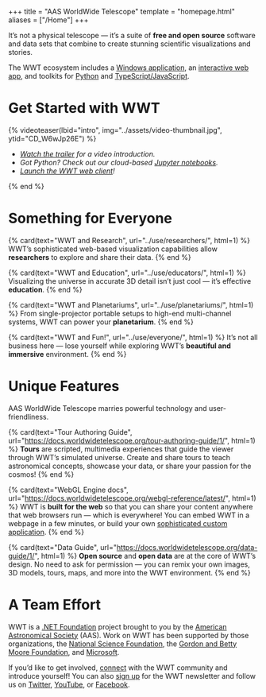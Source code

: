 +++
title = "AAS WorldWide Telescope"
template = "homepage.html"
aliases = ["/Home"]
+++

It’s not a physical telescope — it’s a suite of **free and open source**
software and data sets that combine to create stunning scientific
visualizations and stories.

The WWT ecosystem includes a [Windows application][windows-client], an
[interactive web app][web-client], and toolkits for [Python][pywwt] and
[TypeScript/JavaScript][webgl].

[windows-client]: @/download/_index.md#windows-client
[web-client]: /webclient/
[pywwt]: https://pywwt.readthedocs.io/
[webgl]: https://docs.worldwidetelescope.org/webgl-reference/latest/


# Get Started with WWT

{% videoteaser(lbid="intro", img="../assets/video-thumbnail.jpg", ytid="CD_W6wJp26E") %}
<ul>
  <li><i><a href="#intro">Watch the trailer</a> for a video introduction.</i></li>
  <li><i>Got Python? Check out our
    cloud-based <a href="https://pywwt.readthedocs.io/en/stable/#quick-start">Jupyter notebooks</a>.</i></li>
  <li><i><a href="/webclient/">Launch the WWT web client</a>!</i></li>
</ul>
{% end %}


# Something for Everyone

<section class="flex-cards">

{% card(text="WWT and Research", url="../use/researchers/", html=1) %}
WWT’s sophisticated web-based visualization capabilities allow
<b>researchers</b> to explore and share their data.
{% end %}

{% card(text="WWT and Education", url="../use/educators/", html=1) %}
Visualizing the universe in accurate 3D detail isn’t just cool — it’s
effective <b>education</b>.
{% end %}

</section>
<section class="flex-cards">

{% card(text="WWT and Planetariums", url="../use/planetariums/", html=1) %}
From single-projector portable setups to high-end multi-channel systems, WWT
can power your <b>planetarium</b>.
{% end %}

{% card(text="WWT and Fun!", url="../use/everyone/", html=1) %}
It’s not all business here — lose yourself while exploring WWT’s <b>beautiful
and immersive</b> environment.
{% end %}

</section>


# Unique Features

AAS WorldWide Telescope marries powerful technology and user-friendliness.

<section class="flex-cards">

{% card(text="Tour Authoring Guide", url="https://docs.worldwidetelescope.org/tour-authoring-guide/1/", html=1) %}
<b>Tours</b> are scripted, multimedia experiences that guide the viewer
through WWT’s simulated universe. Create and share tours to teach astronomical
concepts, showcase your data, or share your passion for the cosmos!
{% end %}

{% card(text="WebGL Engine docs", url="https://docs.worldwidetelescope.org/webgl-reference/latest/", html=1) %}
WWT is <b>built for the web</b> so that you can share your content anywhere
that web browsers run — which is everywhere! You can embed WWT in a webpage
in a few minutes, or build your own <a
href="http://cxc.harvard.edu/csc2/wwt.html">sophisticated custom
application</a>.
{% end %}

{% card(text="Data Guide", url="https://docs.worldwidetelescope.org/data-guide/1/", html=1) %}
<b>Open source</b> and <b>open data</b> are at the core of WWT’s design. No
need to ask for permission — you can remix your own images, 3D models, tours,
maps, and more into the WWT environment.
{% end %}

</section>


# A Team Effort

WWT is a [.NET Foundation][dnf] project brought to you by the
[American Astronomical Society][aas] (AAS). Work on WWT has been supported by
those organizations, the [National Science Foundation][nsf], the
[Gordon and Betty Moore Foundation][moore], and [Microsoft].

[aas]: https://aas.org/
[dnf]: https://dotnetfoundation.org/
[nsf]: https://www.nsf.gov/
[moore]: https://www.moore.org/
[Microsoft]: https://www.microsoft.com/

If you’d like to get involved, [connect](@/connect.md) with the WWT community
and introduce yourself! You can also [sign up] for the WWT newsletter and
follow us on [Twitter], [YouTube], or [Facebook].

[sign up]: https://bit.ly/wwt-signup
[Twitter]: https://twitter.com/wwtelescope
[YouTube]: https://www.youtube.com/c/AASWorldWideTelescope
[Facebook]: https://facebook.com/wwtelescope
